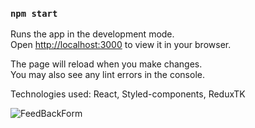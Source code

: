 

### `npm start`

Runs the app in the development mode.\
Open [http://localhost:3000](http://localhost:3000) to view it in your browser.

The page will reload when you make changes.\
You may also see any lint errors in the console.

Technologies used: React, Styled-components, ReduxTK

![FeedBackForm](https://user-images.githubusercontent.com/103738739/194777808-a3e7954c-60f2-4954-8a08-026a3373a6c9.jpg)

